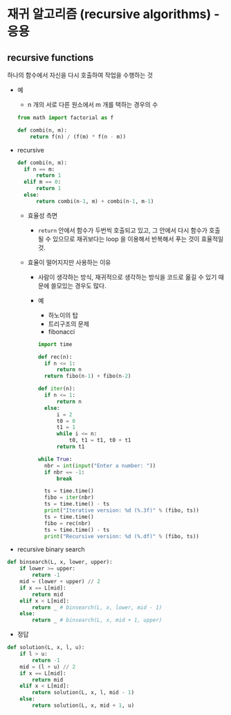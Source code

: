 # 재귀 알고리즘 (recursive algorithms) - 응용

## recursive functions

하나의 함수에서 자신을 다시 호출하여 작업을 수행하는 것

- 예

  - n 개의 서로 다른 원소에서 m 개를 택하는 경우의 수

  ```py
  from math import factorial as f

  def combi(n, m):
      return f(n) / (f(m) * f(n - m))
  ```

- recursive

  ```py
  def combi(n, m):
    if n == m:
        return 1
    elif m == 0:
        return 1
    else:
        return combi(n-1, m) + combi(n-1, m-1)
  ```

  - 효율성 측면

    - `return` 안에서 함수가 두번씩 호출되고 있고, 그 안에서 다시 함수가 호출 될 수 있으므로 재귀보다는 loop 을 이용해서 반복해서 푸는 것이 효율적일 것.

  - 효율이 떨어지지만 사용하는 이유

    - 사람이 생각하는 방식, 재귀적으로 생각하는 방식을 코드로 옮길 수 있기 때문에 쓸모있는 경우도 많다.
    - 예

      - 하노이의 탑
      - 트리구조의 문제
      - fibonacci

      ```py
      import time

      def rec(n):
        if n <= 1:
            return n
        return fibo(n-1) + fibo(n-2)

      def iter(n):
        if n <= 1:
            return n
        else:
            i = 2
            t0 = 0
            t1 = 1
            while i <= n:
                t0, t1 = t1, t0 + t1
            return t1

      while True:
        nbr = int(input("Enter a number: "))
        if nbr == -1:
            break

        ts = time.time()
        fibo = iter(nbr)
        ts = time.time() - ts
        print("Iterative version: %d (%.3f)" % (fibo, ts))
        ts = time.time()
        fibo = rec(nbr)
        ts = time.time() - ts
        print("Recursive version: %d (%.df)" % (fibo, ts))
      ```

- recursive binary search

```py
def binsearch(L, x, lower, upper):
    if lower >= upper:
        return -1
    mid = (lower + upper) // 2
    if x == L[mid]:
        return mid
    elif x < L[mid]:
        return _ # binsearch(L, x, lower, mid - 1)
    else:
        return _ # binsearch(L, x, mid + 1, upper)
```

- 정답

```py
def solution(L, x, l, u):
    if l > u:
        return -1
    mid = (l + u) // 2
    if x == L[mid]:
        return mid
    elif x < L[mid]:
        return solution(L, x, l, mid - 1)
    else:
        return solution(L, x, mid + 1, u)
```
